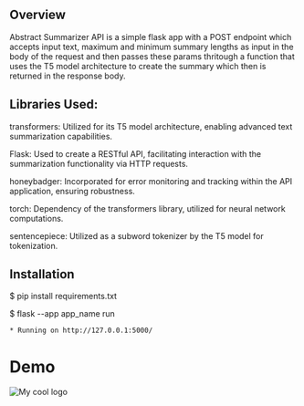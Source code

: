 
## Overview

Abstract Summarizer API is a simple flask app with a POST endpoint which accepts input text, maximum and minimum summary lengths as input in the body of the request and then passes these params thritough a function that uses the T5 model architecture to create the summary which then is returned in the response body.

## Libraries Used:

transformers: Utilized for its T5 model architecture, enabling advanced text summarization capabilities.

Flask: Used to create a RESTful API, facilitating interaction with the summarization functionality via HTTP requests.

honeybadger: Incorporated for error monitoring and tracking within the API application, ensuring robustness.

torch: Dependency of the transformers library, utilized for neural network computations.

sentencepiece: Utilized as a subword tokenizer by the T5 model for tokenization.


## Installation

$ pip install requirements.txt

$ flask --app app_name run

    * Running on http://127.0.0.1:5000/


# Demo
<img src="/Users/jeevu/Desktop/openAI/Screenshot 2024-03-25 at 11.28.55 AM.png" alt="My cool logo"/>